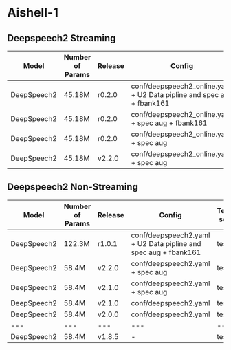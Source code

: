 # Aishell-1

## Deepspeech2 Streaming

| Model | Number of Params | Release | Config | Test set | Valid Loss | CER | 
| --- | --- | --- | --- | --- | --- | --- | 
| DeepSpeech2 | 45.18M | r0.2.0 | conf/deepspeech2_online.yaml + U2 Data pipline and spec aug + fbank161 | test | 6.876979827880859 | 0.0666 |
| DeepSpeech2 | 45.18M | r0.2.0 | conf/deepspeech2_online.yaml + spec aug + fbank161 | test | 7.679287910461426 | 0.0718 |
| DeepSpeech2 | 45.18M | r0.2.0 | conf/deepspeech2_online.yaml + spec aug | test | 7.708217620849609| 0.078 |
| DeepSpeech2 | 45.18M | v2.2.0 | conf/deepspeech2_online.yaml + spec aug | test | 7.994938373565674 | 0.080 |  

## Deepspeech2 Non-Streaming

| Model | Number of Params | Release | Config | Test set | Valid Loss | CER |  
| --- | --- | --- | --- | --- | --- | --- |
| DeepSpeech2 | 122.3M | r1.0.1 | conf/deepspeech2.yaml + U2 Data pipline and spec aug + fbank161 | test | 5.780756044387817 | 0.055400 | 
| DeepSpeech2 | 58.4M | v2.2.0 | conf/deepspeech2.yaml + spec aug | test | 5.738585948944092 | 0.064000 |  
| DeepSpeech2 | 58.4M | v2.1.0 | conf/deepspeech2.yaml + spec aug | test | 7.483316898345947 | 0.077860 |  
| DeepSpeech2 | 58.4M | v2.1.0 | conf/deepspeech2.yaml | test | 7.299022197723389 | 0.078671 |
| DeepSpeech2 | 58.4M | v2.0.0 | conf/deepspeech2.yaml | test | - | 0.078977 |  
| --- | --- | --- | --- | --- | --- | --- |  
| DeepSpeech2 | 58.4M | v1.8.5 | - | test | - | 0.080447 |
